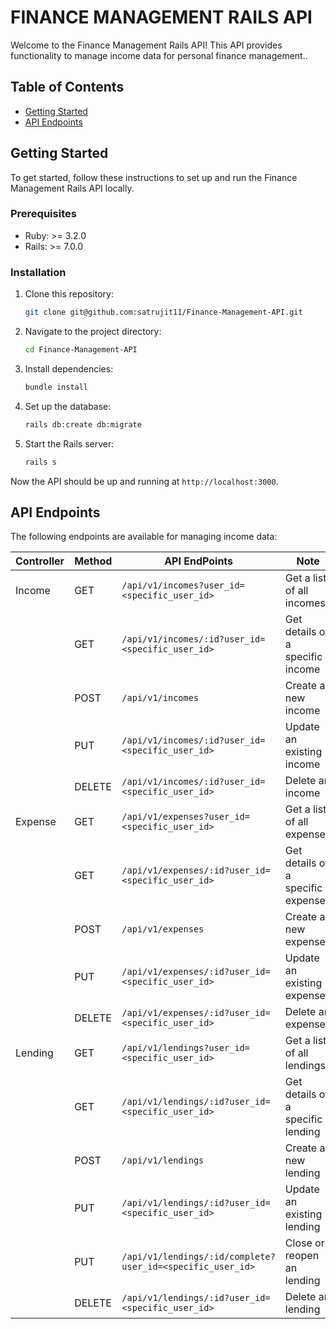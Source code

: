 # FINANCE MANAGEMENT RAILS API

Welcome to the Finance Management Rails API! This API provides functionality to manage income data for personal finance management..

## Table of Contents

- [Getting Started](#getting-started)
- [API Endpoints](#api-endpoints)

## Getting Started

To get started, follow these instructions to set up and run the Finance Management Rails API locally.

### Prerequisites

- Ruby: >= 3.2.0
- Rails: >= 7.0.0

### Installation

1. Clone this repository:

   ```sh
   git clone git@github.com:satrujit11/Finance-Management-API.git
   ```

2. Navigate to the project directory:

   ```bash
   cd Finance-Management-API
   ```

3. Install dependencies:

   ```bash
   bundle install
   ```

4. Set up the database:

   ```bash
   rails db:create db:migrate
   ```

5. Start the Rails server:

   ```bash
   rails s
   ```

Now the API should be up and running at `http://localhost:3000`.

## API Endpoints

The following endpoints are available for managing income data:

| Controller | Method | API EndPoints                                              | Note                              |
| ---------- | ------ | ---------------------------------------------------------- | --------------------------------- |
| Income     | GET    | `/api/v1/incomes?user_id=<specific_user_id>`               | Get a list of all incomes         |
|            | GET    | `/api/v1/incomes/:id?user_id=<specific_user_id>`           | Get details of a specific income  |
|            | POST   | `/api/v1/incomes`                                          | Create a new income               |
|            | PUT    | `/api/v1/incomes/:id?user_id=<specific_user_id>`           | Update an existing income         |
|            | DELETE | `/api/v1/incomes/:id?user_id=<specific_user_id>`           | Delete an income                  |
| Expense    | GET    | `/api/v1/expenses?user_id=<specific_user_id>`              | Get a list of all expenses        |
|            | GET    | `/api/v1/expenses/:id?user_id=<specific_user_id>`          | Get details of a specific expense |
|            | POST   | `/api/v1/expenses`                                         | Create a new expense              |
|            | PUT    | `/api/v1/expenses/:id?user_id=<specific_user_id>`          | Update an existing expense        |
|            | DELETE | `/api/v1/expenses/:id?user_id=<specific_user_id>`          | Delete an expense                 |
| Lending    | GET    | `/api/v1/lendings?user_id=<specific_user_id>`              | Get a list of all lendings        |
|            | GET    | `/api/v1/lendings/:id?user_id=<specific_user_id>`          | Get details of a specific lending |
|            | POST   | `/api/v1/lendings`                                         | Create a new lending              |
|            | PUT    | `/api/v1/lendings/:id?user_id=<specific_user_id>`          | Update an existing lending        |
|            | PUT    | `/api/v1/lendings/:id/complete?user_id=<specific_user_id>` | Close or reopen an lending        |
|            | DELETE | `/api/v1/lendings/:id?user_id=<specific_user_id>`          | Delete an lending                 |
